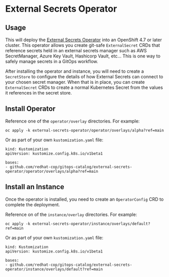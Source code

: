 # External Secrets Operator

## Usage

This will deploy the [External Secrets Operator](https://github.com/external-secrets/external-secrets) into an OpenShift 4.7 or later cluster. This operator allows you create git-safe `ExternalSecret` CRDs that reference secrets held in an external secrets manager such as AWS SecretManager, Azure Key Vault, Hashicorp Vault, etc... This is one way to safely manage secrets in a GitOps workflow.

After installing the operator and instance, you will need to create a `SecretStore` to configure the details of how External Secrets can connect to your chosen secret manager.  When that is in place, you can create `ExternalSecret` CRDs to create a normal Kubernetes Secret from the values it references in the secret store. 

## Install Operator

Reference one of the `operator/overlay` directories.  For example:

```
oc apply -k external-secrets-operator/operator/overlays/alpha?ref=main
```

Or as part of your own `kustomization.yaml` file:

```
kind: Kustomization
apiVersion: kustomize.config.k8s.io/v1beta1

bases:
- github.com/redhat-cop/gitops-catalog/external-secrets-operator/operator/overlays/alpha?ref=main
```

## Install an Instance

Once the operator is installed, you need to create an `OperatorConfig` CRD to complete the deployment.

Reference on of the `instance/overlay` directories.  For example:

```
oc apply -k external-secrets-operator/instance/overlays/default?ref=main
```

Or as part of your own `kustomization.yaml` file:

```
kind: Kustomization
apiVersion: kustomize.config.k8s.io/v1beta1

bases:
- github.com/redhat-cop/gitops-catalog/external-secrets-operator/instance/overlays/default?ref=main
```